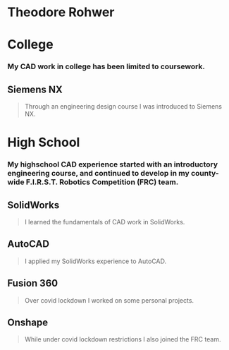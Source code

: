 # Theodore Rohwer

# **College**
### My CAD work in college has been limited to coursework.
## Siemens NX
> Through an engineering design course I was introduced to Siemens NX.


# **High School**
### My highschool CAD experience started with an introductory engineering course, and continued to develop in my county-wide F.I.R.S.T. Robotics Competition (FRC) team.
## SolidWorks
> I learned the fundamentals of CAD work in SolidWorks.

## AutoCAD
> I applied my SolidWorks experience to AutoCAD.

## Fusion 360
> Over covid lockdown I worked on some personal projects.

## Onshape
> While under covid lockdown restrictions I also joined the FRC team. 
  

